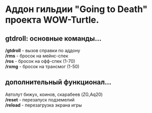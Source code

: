 # Аддон гильдии "Going to Death" проекта WOW-Turtle.
## gtdroll: основные команды...
<b>/gtdroll</b> - вызов справки по аддону<br>
<b>/rms</b> - бросок на мейнс-спек<br>
<b>/ros</b> - бросок на офф-спек (1-70)<br>
<b>/rxmg</b> - бросок на трансмог (1-50)
## дополнительный функционал...
Автолут бижух, коинов, скарабеев (ZG,Aq20)<br>
<b>/reset</b> - перезапуск подземелий<br>
<b>/reload</b> - перезагрузка экрана игры
